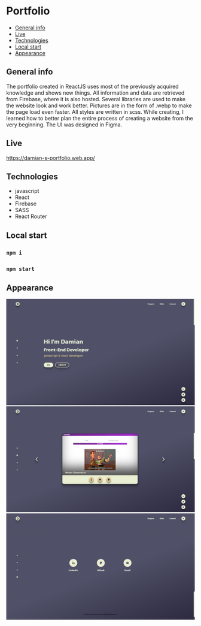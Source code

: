 # Portfolio

* [General info](#general-info)
* [Live](#live)
* [Technologies](#technologies)
* [Local start](#local-start)
* [Appearance](#appearance)

## General info
  
  The portfolio created in ReactJS uses most of the previously acquired knowledge and shows new things. All information and data are retrieved from Firebase, where it is also hosted. Several libraries are used to make the website look and work better. Pictures are in the form of .webp to make the page load even faster. All styles are written in scss. While creating, I learned how to better plan the entire process of creating a website from the very beginning. The UI was designed in Figma.
  
## Live

  https://damian-s-portfolio.web.app/

## Technologies
  
  * javascript
  * React
  * Firebase
  * SASS
  * React Router
 
## Local start
  
### `npm i`

### `npm start`
  
## Appearance

  ![header](/screens/header.PNG) 
  ![projects](/screens/projects.PNG) 
  ![contact](/screens/contact.PNG) 
